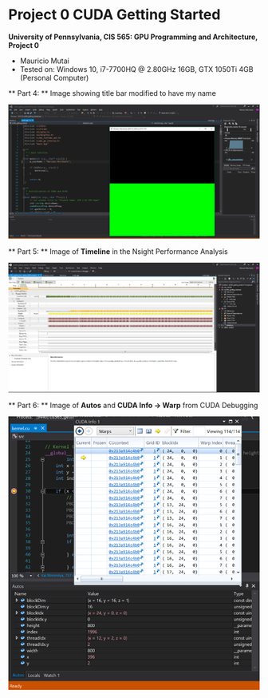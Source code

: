 Project 0 CUDA Getting Started
====================

**University of Pennsylvania, CIS 565: GPU Programming and Architecture, Project 0**

* Mauricio Mutai
* Tested on: Windows 10, i7-7700HQ @ 2.80GHz 16GB, GTX 1050Ti 4GB (Personal Computer)

** Part 4: ** Image showing title bar modified to have my name

![](images/part4.png)

** Part 5: ** Image of __Timeline__ in the Nsight Performance Analysis

![](images/part5.png)

** Part 6: ** Image of __Autos__ and __CUDA Info -> Warp__ from CUDA Debugging

![](images/part6.png)

